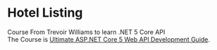 # Hotel Listing
Course From Trevoir Williams to learn .NET 5 Core API<br/>
The Course is [Ultimate ASP.NET Core 5 Web API Development Guide](https://www.udemy.com/course/ultimate-aspnet-5-web-api-development-guide/).
